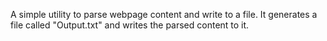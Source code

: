 
A simple utility to parse webpage content and write to a file.
It generates a file called "Output.txt" and writes the parsed content to it.
